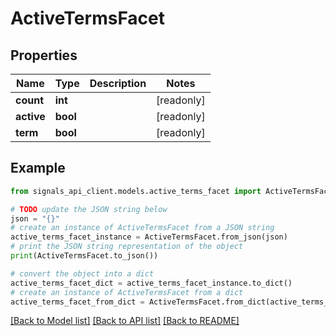 # ActiveTermsFacet


## Properties

Name | Type | Description | Notes
------------ | ------------- | ------------- | -------------
**count** | **int** |  | [readonly] 
**active** | **bool** |  | [readonly] 
**term** | **bool** |  | [readonly] 

## Example

```python
from signals_api_client.models.active_terms_facet import ActiveTermsFacet

# TODO update the JSON string below
json = "{}"
# create an instance of ActiveTermsFacet from a JSON string
active_terms_facet_instance = ActiveTermsFacet.from_json(json)
# print the JSON string representation of the object
print(ActiveTermsFacet.to_json())

# convert the object into a dict
active_terms_facet_dict = active_terms_facet_instance.to_dict()
# create an instance of ActiveTermsFacet from a dict
active_terms_facet_from_dict = ActiveTermsFacet.from_dict(active_terms_facet_dict)
```
[[Back to Model list]](../README.md#documentation-for-models) [[Back to API list]](../README.md#documentation-for-api-endpoints) [[Back to README]](../README.md)


